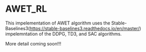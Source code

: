 # AWET_RL

This impelementation of AWET algorithm uses the Stable-Baselines3(https://stable-baselines3.readthedocs.io/en/master/) impelemntation of the DDPG, TD3, and SAC algorithms.


More detail coming soon!!!
